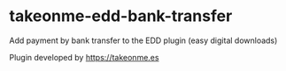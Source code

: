 # takeonme-edd-bank-transfer
Add payment by bank transfer to the EDD plugin (easy digital downloads)

Plugin developed by https://takeonme.es

